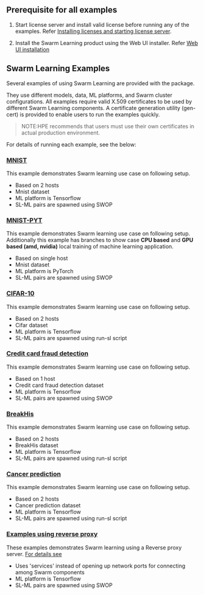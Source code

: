 ## Prerequisite for all examples
1. Start license server and install valid license before running any of the examples. Refer [Installing licenses and starting license server](/docs/Install/HPE_Swarm_Learning_installation.md).

2. Install the Swarm Learning product using the Web UI installer.  Refer [Web UI installation](/docs/Install/HPE_Swarm_Learning_installation.md)


## Swarm Learning Examples

Several examples of using Swarm Learning are provided with the package. 

They use different models, data, ML platforms, and Swarm cluster configurations. All examples require valid X.509 certificates to be used by different Swarm Learning components. A certificate generation utility (gen-cert) is provided to enable users to run the examples quickly.

<blockquote>
NOTE:HPE recommends that users must use their own certificates in actual production environment.

</blockquote>


For details of running each example, see the below:

### [MNIST](/examples/mnist#-mnist) 
This example demonstrates Swarm learning use case on following setup. 
- Based on 2 hosts  
- Mnist dataset
- ML platform is Tensorflow 
- SL-ML pairs are spawned using SWOP
        
### [MNIST-PYT](/examples/mnist-pyt#mnist-pytorch-example) 
This example demonstrates Swarm learning use case on following setup. 
Additionally this example has branches to show case **CPU based** and **GPU based (amd, nvidia)** local training of machine learning application. 
- Based on single host
- Mnist dataset
- ML platform is PyTorch 
- SL-ML pairs are spawned using SWOP
        
### [CIFAR-10](/examples/cifar10#-cifar-10)
This example demonstrates Swarm learning use case on following setup. 
- Based on 2 hosts  
- Cifar dataset
- ML platform is Tensorflow
- SL-ML pairs are spawned using run-sl script
        
### [Credit card fraud detection](/examples/fraud-detection#-credit-card-fraud-detection) 
This example demonstrates Swarm learning use case on following setup. 
- Based on 1 host  
- Credit card fraud detection dataset
- ML platform is Tensorflow
- SL-ML pairs are spawned using SWOP
        
### [BreakHis](/examples/breakhis)
This example demonstrates Swarm learning use case on following setup. 
- Based on 2 hosts  
- BreakHis dataset
- ML platform is Tensorflow
- SL-ML pairs are spawned using run-sl script
        
### [Cancer prediction](/examples/cancer-pred#cancer-prediction) 
This example demonstrates Swarm learning use case on following setup. 
- Based on 2 hosts  
- Cancer prediction dataset
- ML platform is Tensorflow
- SL-ML pairs are spawned using run-sl script

### [Examples using reverse proxy](/examples/reverse-proxy)
These examples demonstrates Swarm learning using a Reverse proxy server. [For details see](/docs/User/Swarm_Learning_Component_Interactions_using_Reverse_Proxy.md)
- Uses 'services' instead of opening up network ports for connecting among Swarm components
- ML platform is Tensorflow
- SL-ML pairs are spawned using SWOP
        
